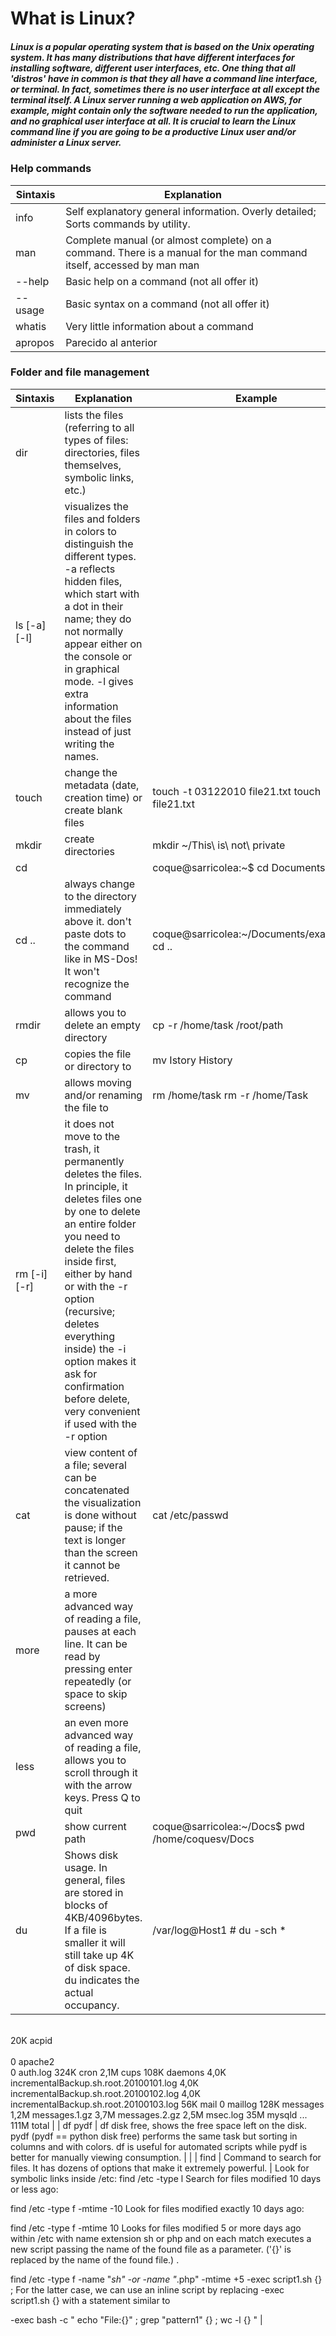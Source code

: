 # What is Linux?

##### Linux is a popular operating system that is based on the Unix operating system. It has many distributions that have different interfaces for installing software, different user interfaces, etc. One thing that all 'distros' have in common is that they all have a command line interface, or terminal. In fact, sometimes there is no user interface at all except the terminal itself. A Linux server running a web application on AWS, for example, might contain only the software needed to run the application, and no graphical user interface at all. It is crucial to learn the Linux command line if you are going to be a productive Linux user and/or administer a Linux server.

### Help commands

| Sintaxis | Explanation |
|-----------|-----------|
| info | Self explanatory general information. Overly detailed; Sorts commands by utility. |
| man <command> | Complete manual (or almost complete) on a command. There is a manual for the man command itself, accessed by man man |
| <command> --help | Basic help on a command (not all offer it) |
| <command> --usage | Basic syntax on a command (not all offer it) |
| whatis <command> | Very little information about a command |
| apropos <command> | Parecido al anterior |

### Folder and file management

| Sintaxis	 | Explanation | Example |
|-----------|-----------|-----------|
| dir | lists the files (referring to all types of files: directories, files themselves, symbolic links, etc.) |  |
| ls [-a] [-l] | visualizes the files and folders in colors to distinguish the different types. -a reflects hidden files, which start with a dot in their name; they do not normally appear either on the console or in graphical mode. -l gives extra information about the files instead of just writing the names. |  |
| touch <path> | change the metadata (date, creation time) or create blank files | touch -t 03122010 file21.txt touch file21.txt |
| mkdir <path> | create directories | mkdir ~/This\ is\ not\ private |
| cd <path>	 |  | coque@sarricolea:~$ cd Documents |
| cd ..	 | always change to the directory immediately above it. don't paste dots to the command like in MS-Dos! It won't recognize the command | coque@sarricolea:~/Documents/examples$ cd .. |
| rmdir <path>	 | allows you to delete an empty directory | cp -r /home/task /root/path |
| cp <source> <destination> | copies the file or directory <source> to <destination> | mv Istory History |
| mv <source> <destination> | allows moving and/or renaming the file <source> to <destination> | rm /home/task rm -r /home/Task |
| rm [-i] [-r] <branch> | it does not move to the trash, it permanently deletes the files. In principle, it deletes files one by one to delete an entire folder you need to delete the files inside first, either by hand or with the -r option (recursive; deletes everything inside) the -i option makes it ask for confirmation before delete, very convenient if used with the -r option |  |
| cat <path> | view content of a file; several can be concatenated the visualization is done without pause; if the text is longer than the screen it cannot be retrieved. | cat /etc/passwd |
| more <path> | a more advanced way of reading a file, pauses at each line. It can be read by pressing enter repeatedly (or space to skip screens) |  |
| less <path> | an even more advanced way of reading a file, allows you to scroll through it with the arrow keys. Press Q to quit |  |
| pwd | show current path | coque@sarricolea:~/Docs$ pwd   /home/coquesv/Docs |
| du | Shows disk usage. In general, files are stored in blocks of 4KB/4096bytes. If a file is smaller it will still take up 4K of disk space. du indicates the actual occupancy. | /var/log@Host1 # du -sch *
<br>20K      acpid</br>
<br>0        apache2</br>
0        auth.log
324K     cron
2,1M     cups
108K     daemons
4,0K     incrementalBackup.sh.root.20100101.log
4,0K     incrementalBackup.sh.root.20100102.log
4,0K     incrementalBackup.sh.root.20100103.log
56K      mail
0        maillog
128K     messages
1,2M     messages.1.gz
3,7M     messages.2.gz
2,5M     msec.log
35M      mysqld
...
111M    total |
| df pydf | df disk free, shows the free space left on the disk. pydf (pydf == python disk free) performs the same task but sorting in columns and with colors. df is useful for automated scripts while pydf is better for manually viewing consumption. |  |
| find | Command to search for files. It has dozens of options that make it extremely powerful. | Look for symbolic links inside /etc:
find /etc -type l
Search for files modified 10 days or less ago:

find /etc -type f -mtime -10
Look for files modified exactly 10 days ago:

find /etc -type f -mtime 10
Looks for files modified 5 or more days ago within /etc with name extension sh or php and on each match executes a new script passing the name of the found file as a parameter. ('{}' is replaced by the name of the found file.) .

find /etc -type f -name "*sh" -or -name "*.php" -mtime +5 -exec script1.sh {} \;
For the latter case, we can use an inline script by replacing -exec script1.sh {} with a statement similar to

-exec bash -c " echo \"File:{}\" ; grep \"pattern1\" {} ; wc -l {} " |





